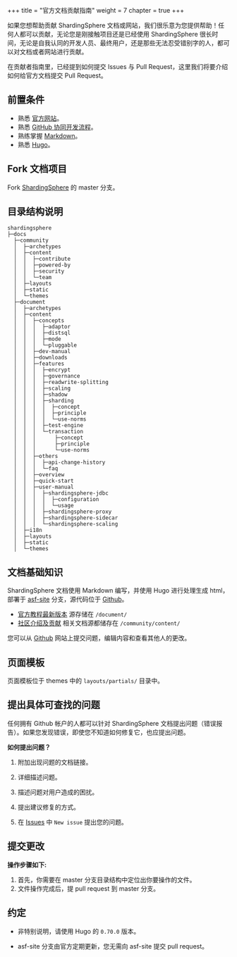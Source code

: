 +++
title = "官方文档贡献指南"
weight = 7
chapter = true
+++

如果您想帮助贡献 ShardingSphere 文档或网站，我们很乐意为您提供帮助！任何人都可以贡献，无论您是刚接触项目还是已经使用 ShardingSphere 很长时间，无论是自我认同的开发人员、最终用户，还是那些无法忍受错别字的人，都可以对文档或者网站进行贡献。

在贡献者指南里，已经提到如何提交 Issues 与 Pull Request，这里我们将要介绍如何给官方文档提交 Pull Request。

## 前置条件

- 熟悉 [官方网站](https://shardingsphere.apache.org/index_zh.html)。
- 熟悉 [GitHub 协同开发流程](https://help.github.com/cn/github/collaborating-with-issues-and-pull-requests)。
- 熟练掌握 [Markdown](https://help.github.com/cn/github/writing-on-github/basic-writing-and-formatting-syntax)。
- 熟悉 [Hugo](https://gohugo.io/)。

## Fork 文档项目

Fork [ShardingSphere](https://github.com/apache/shardingsphere) 的 master 分支。

## 目录结构说明

```
shardingsphere
├─docs
  ├─community
  │  ├─archetypes
  │  ├─content
  │  │  ├─contribute
  │  │  ├─powered-by
  │  │  ├─security
  │  │  └─team
  │  ├─layouts
  │  ├─static
  │  └─themes
  ├─document
  │  ├─archetypes
  │  ├─content
  │  │  ├─concepts
  │  │  │  ├─adaptor
  │  │  │  ├─distsql
  │  │  │  ├─mode
  │  │  │  └─pluggable         
  │  │  ├─dev-manual
  │  │  ├─downloads
  │  │  ├─features
  │  │  │  ├─encrypt
  │  │  │  ├─governance
  │  │  │  ├─readwrite-splitting
  │  │  │  ├─scaling
  │  │  │  ├─shadow
  │  │  │  ├─sharding
  │  │  │  │  ├─concept
  │  │  │  │  ├─principle
  │  │  │  │  └─use-norms
  │  │  │  ├─test-engine
  │  │  │  └─transaction
  │  │  │      ├─concept
  │  │  │      ├─principle
  │  │  │      └─use-norms
  │  │  ├─others
  │  │  │  ├─api-change-history
  │  │  │  └─faq    
  │  │  ├─overview
  │  │  ├─quick-start
  │  │  ├─user-manual
  │  │  │  ├─shardingsphere-jdbc
  │  │  │  │  ├─configuration
  │  │  │  │  └─usage
  │  │  │  ├─shardingsphere-proxy
  │  │  │  ├─shardingsphere-sidecar
  │  │  │  └─shardingsphere-scaling  
  │  ├─i18n
  │  ├─layouts
  │  ├─static
  │  └─themes
```

## 文档基础知识

ShardingSphere 文档使用 Markdown 编写，并使用 Hugo 进行处理生成 html，部署于 [asf-site](https://github.com/apache/shardingsphere-doc/tree/asf-site) 分支，源代码位于 [Github](https://github.com/apache/shardingsphere/tree/master)。

- [官方教程最新版本](https://shardingsphere.apache.org/document/current/cn/overview/) 源存储在 `/document/`
- [社区介绍及贡献](https://shardingsphere.apache.org/community/cn/contribute/) 相关文档源都储存在 `/community/content/`

您可以从 [Github](https://github.com/apache/shardingsphere/issues) 网站上提交问题，编辑内容和查看其他人的更改。

## 页面模板

页面模板位于 themes 中的 `layouts/partials/` 目录中。

## 提出具体可查找的问题

任何拥有 Github 帐户的人都可以针对 ShardingSphere 文档提出问题（错误报告）。如果您发现错误，即使您不知道如何修复它，也应提出问题。

**如何提出问题？**

1. 附加出现问题的文档链接。

2. 详细描述问题。

3. 描述问题对用户造成的困扰。

4. 提出建议修复的方式。

5. 在 [Issues](https://github.com/apache/shardingsphere/issues) 中 `New issue` 提出您的问题。

## 提交更改

**操作步骤如下:**

1. 首先，你需要在 master 分支目录结构中定位出你要操作的文件。
2. 文件操作完成后，提 pull request 到 master 分支。

## 约定

- 非特别说明，请使用 Hugo 的 `0.70.0` 版本。

- asf-site 分支由官方定期更新，您无需向 asf-site 提交 pull request。
